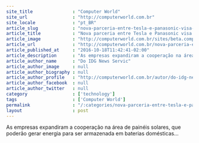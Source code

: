 ```yaml
---
site_title               : "Computer World"
site_url                 : "http://computerworld.com.br"
site_locale              : "pt_BR"
article_slug             : "nova-parceria-entre-tesla-e-panasonic-visa-mercado-das-casas-inteligentes"
article_title            : "Nova parceria entre Tesla e Panasonic visa mercado das casas inteligentes"
article_image            : "http://computerworld.com.br/sites/beta.computerworld.com.br/files/news_articles/panasonic-solarcity.jpg"
article_url              : "http://computerworld.com.br/nova-parceria-entre-tesla-e-panasonic-visa-mercado-das-casas-inteligentes"
article_published_at     : "2016-10-18T11:42:41-02:00"
article_description      : "As empresas expandiram a cooperação na área de painéis solares, que poderão gerar energia para ser armazenada em baterias domésticas..."
article_author_name      : "Do IDG News Servic"
article_author_image     : null
article_author_biography : null
article_author_profile   : "http://computerworld.com.br/autor/do-idg-news-service"
article_author_facebook  : null
article_author_twitter   : null
category                 : ['technology']
tags                     : ['Computer World']
permalink                : "/:categories/nova-parceria-entre-tesla-e-panasonic-visa-mercado-das-casas-inteligentes/"
layout                   : post
---
```


As empresas expandiram a cooperação na área de painéis solares, que poderão gerar energia para ser armazenada em baterias domésticas...
